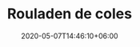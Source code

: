 ---
title: "Rouladen de coles"
date: 2020-05-07T14:46:10+06:00
description: "Rouladen de coles"
type: "recipe"
image: "images/recipes/col-enrollada.png"
imagecredit: klaoe
cuisine: Alemana
suitableForDiet: VeganDiet
categories: plato principal
yield: 2 porciones
prepTime: 20
cookTime: 60
totalTime: 80
tags: coles
ingredients:
- 150 g de col morada
- 4 hojas de col verde enteras
- aceite de oliva virgen
- 50 g soja texturizada
- 50 g de cebolla picada
- 300ml de vino
- 150ml de salsa soja
- 1 hoja de laurel
- agua de cocción
- sal
- pimienta

directions:
- En un pequeño contenedor mezcla el vino, la salsa de soja y la soja texturizada. Añade la hoja de laurel, una pizca de sal y pimienta negra recién molida y después de remover tapa y deja marinando al menos 4 horas antes. Yo suelo hacerlo siempre la noche anterior, pero no es necesario.
- En una olla grande pon a hervir agua con sal, y cuando hierva, escalda las hojas de col verde unos minutos, para permitir a las mismas de ser flexibles al posterior manejo. Cuando se hayan ablandado, escurre una por una reservando el agua de cocción. Pasa las hojas por agua fría y deja encima de papel de cocina, para eliminar el exceso de agua.
- Pocha la cebolla en un chorrito de aceite durante 5 minutos a fuego medio. 
- Añade la soja texturizada anteriormente marinada, que habrá absorbido todo el líquido, junto a una pizca de nuez moscada, otra pizca de comino y deja cocer otros 6 minutos.
- Añade dos cucharones de agua de cocción de las hojas de col junto a las coles moradas cortadas en juliana y deja cocinar 30 minutos, a fuego medio alto. Pasados 20 minutos tapa y sigue cocinando los 10 restantes minutos.
- Rellena las hojas de col verde escaldadas con la mezcla de soja y col lombarda y cierras sobre sí mismas creando un pequeño paquetito, que empezarás a doblar por la parte más espesa.
- Dóblalas sobre sí mismas y crea 4 “rouladen” o enrolladitos ;-). 
- En una olla de bordes bajos, pon un chorrito de aceite y cuando esté caliente pon de dos en dos las rouladen y sella durante un par de minutos en cada lado. 
- Una vez selladas, habrán quedado doradas. Coloca las 4 rouladen en la olla que habrás usado para sellar y a fuego vivo, cocina unos 10 minutos, añadiendo 2 cucharones de agua de cocción que habías reservado de la col verde.
- Pasado este tiempo apaga el fuego y tapa la olla, dejando reposar unos minutos antes de servir con Puré de patatas y perejil.
tips:
---